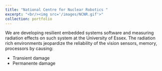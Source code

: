 ```yaml
---
title: "National Centre for Nuclear Robotics "
excerpt: "<br/><img src='/images/NCNR.gif'>"
collection: portfolio
---
```


We are developing resilient embedded systems  software and measuring radiation effects on such system at the University of Essex.
The radiation rich environments jeopardize the reliability of the vision sensors, memory, processors by causing:
- Transient damage
- Permanente damage 
